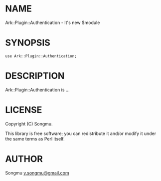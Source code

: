 # NAME

Ark::Plugin::Authentication - It's new $module

# SYNOPSIS

    use Ark::Plugin::Authentication;

# DESCRIPTION

Ark::Plugin::Authentication is ...

# LICENSE

Copyright (C) Songmu.

This library is free software; you can redistribute it and/or modify
it under the same terms as Perl itself.

# AUTHOR

Songmu <y.songmu@gmail.com>
